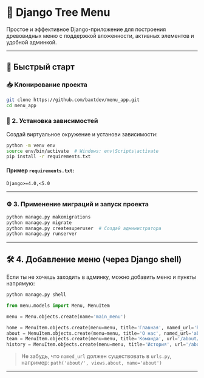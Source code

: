 # 🌳 Django Tree Menu

Простое и эффективное Django-приложение для построения древовидных меню с поддержкой вложенности, активных элементов и удобной админкой.

---

## 🚀 Быстрый старт

### 📥 Клонирование проекта

```bash
git clone https://github.com/baxtdev/menu_app.git
cd menu_app
```

### 🐍 2. Установка зависимостей

Создай виртуальное окружение и установи зависимости:

```bash
python -m venv env
source env/bin/activate  # Windows: env\Scripts\activate
pip install -r requirements.txt
```

#### Пример `requirements.txt`:

```
Django>=4.0,<5.0
```

---

### ⚙️ 3. Применение миграций и запуск проекта

```bash
python manage.py makemigrations
python manage.py migrate
python manage.py createsuperuser  # Создай администратора
python manage.py runserver
```

---

## 🛠️ 4. Добавление меню (через Django shell)

Если ты не хочешь заходить в админку, можно добавить меню и пункты напрямую:

```bash
python manage.py shell
```

```python
from menu.models import Menu, MenuItem

menu = Menu.objects.create(name='main_menu')

home = MenuItem.objects.create(menu=menu, title='Главная', named_url='home', order=0)
about = MenuItem.objects.create(menu=menu, title='О нас', named_url='about', order=1)
team = MenuItem.objects.create(menu=menu, title='Команда', url='/about/team/', parent=about, order=0)
history = MenuItem.objects.create(menu=menu, title='История', url='/about/history/', parent=about, order=1)
```

> Не забудь, что `named_url` должен существовать в `urls.py`, например:
> `path('about/', views.about, name='about')`

---
